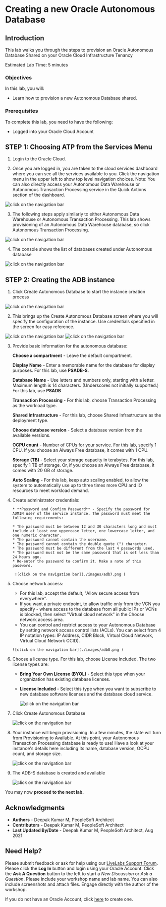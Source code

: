 # Creating a new Oracle Autonomous Database

## Introduction
This lab walks you through the steps to provision an Oracle Autonomous Database Shared on your Oracle Cloud Infrastructure Tenancy

Estimated Lab Time: 5 minutes


### Objectives

In this lab, you will:
* Learn how to provision a new Autonomous Database shared.



### Prerequisites

To complete this lab, you need to have the following:
* Logged into your Oracle Cloud Account



## **STEP 1**: Choosing ATP from the Services Menu
1. Login to the Oracle Cloud.
  
2. Once you are logged in, you are taken to the cloud services dashboard where you can see all the services available to you. Click the navigation menu in the upper left to show top level navigation choices.
  Note: You can also directly access your Autonomous Data Warehouse or Autonomous Transaction Processing service in the Quick Actions section of the dashboard.

  ![click on the navigation bar](./images/adb1.png )
  
3. The following steps apply similarly to either Autonomous Data Warehouse or Autonomous Transaction Processing. This lab shows provisioning of an Autonomous Data Warehouse database, so click Autonomous Transaction Processing.

  ![click on the navigation bar](./images/adb2.png )

4. The console shows the list of databases created under Autonomous database

 ![click on the navigation bar](./images/adb3.png )




## **STEP 2**: Creating the ADB instance
1. Click Create Autonomous Database to start the instance creation process

  
  ![click on the navigation bar](./images/adb4.png )

2.	This brings up the Create Autonomous Database screen where you will specify the configuration of the instance. Use credentials specified in the screen for easy reference.

  ![click on the navigation bar](./images/adb5.png )
  ![click on the navigation bar](./images/adb6.png )

3.	Provide basic information for the autonomous database:
       
       **Choose a compartment** - Leave the default compartment.

       **Display Name** - Enter a memorable name for the database for display purposes. For this lab, use **PSADB-S**.

       **Database Name** - Use letters and numbers only, starting with a letter. Maximum length is 14 characters. (Underscores not initially supported.) For this lab, use **PSADB**

       **Transaction Processing** - For this lab, choose Transaction Processing as the workload type.

       **Shared Infrastructure** - For this lab, choose Shared Infrastructure as the deployment type.

       **Choose database version** - Select a database version from the available versions.

       **OCPU count** - Number of CPUs for your service. For this lab, specify 1 CPU. If you choose an Always Free database, it comes with 1 CPU.

       **Storage (TB)** - Select your storage capacity in terabytes. For this lab, specify 1 TB of storage. Or, if you choose an Always Free database, it comes with 20 GB of storage.

       **Auto Scaling** - For this lab, keep auto scaling enabled, to allow the system to automatically use up to three times more CPU and IO resources to meet workload demand.

4. Create administrator credentials:

       * **Password and Confirm Password** - Specify the password for ADMIN user of the service instance. The password must meet the following requirements:

       * The password must be between 12 and 30 characters long and must include at least one uppercase letter, one lowercase letter, and one numeric character.
       * The password cannot contain the username.
       * The password cannot contain the double quote (") character.
       * The password must be different from the last 4 passwords used.
       * The password must not be the same password that is set less than 24 hours ago.
       * Re-enter the password to confirm it. Make a note of this password.
       
        ![click on the navigation bar](./images/adb7.png )

5.	Choose network access:
       * For this lab, accept the default, "Allow secure access from everywhere".
       * If you want a private endpoint, to allow traffic only from the VCN you specify - where access    to the database from all public IPs or VCNs is blocked, then select "Virtual cloud network" in the Choose network access area.
       * You can control and restrict access to your Autonomous Database by setting network access control lists (ACLs). You can select from 4 IP notation types: IP Address, CIDR Block, Virtual Cloud Network, Virtual Cloud Network OCID).

        ![click on the navigation bar](./images/adb8.png )

6.	 Choose a license type. For this lab, choose License Included. The two license types are:

       * **Bring Your Own License (BYOL)** - Select this type when your organization has existing database licenses.
       * **License Included** - Select this type when you want to subscribe to new database software licenses and the database cloud service.
         
         ![click on the navigation bar](./images/adb9.png )

7. Click Create Autonomous Database
    
    ![click on the navigation bar](./images/adb10.png )


8. Your instance will begin provisioning. In a few minutes, the state will turn from Provisioning to Available. At this point, your Autonomous Transaction Processing database is ready to use! Have a look at your instance's details here including its name, database version, OCPU count, and storage size.
 
    ![click on the navigation bar](./images/adb11.png )

9. The ADB-S database is created and available
    
    ![click on the navigation bar](./images/adb12.png )

You may now **proceed to the next lab.**


## Acknowledgments
* **Authors** - Deepak Kumar M, PeopleSoft Architect
* **Contributors** - Deepak Kumar M, PeopleSoft Architect
* **Last Updated By/Date** - Deepak Kumar M, PeopleSoft Architect, Aug 2021

## Need Help?
Please submit feedback or ask for help using our [LiveLabs Support Forum](https://community.oracle.com/tech/developers/categories/Migrate%20SaaS%20to%20OCI). Please click the **Log In** button and login using your Oracle Account. Click the **Ask A Question** button to the left to start a *New Discussion* or *Ask a Question*.  Please include your workshop name and lab name.  You can also include screenshots and attach files.  Engage directly with the author of the workshop.

If you do not have an Oracle Account, click [here](https://profile.oracle.com/myprofile/account/create-account.jspx) to create one.